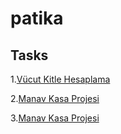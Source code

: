 # patika

## Tasks

1.[Vücut Kitle Hesaplama](https://github.com/mehmetkule/patika/tree/master/vki)

2.[Manav Kasa Projesi](https://github.com/mehmetkule/patika/tree/master/mkp)

3.[Manav Kasa Projesi](https://github.com/mehmetkule/patika/tree/master/fly)